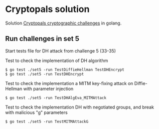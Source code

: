 # Cryptopals solution

Solution [Cryptopals cryptographic challenges](https://cryptopals.com/) in golang.

## Run challenges in set 5 

Start tests file for DH attack from challenge 5 (33-35)

Test to check the implementation of DH algorithm
```
$ go test ./set5 -run TestDiffieHellman TestDHEncrypt
$ go test ./set5 -run TestDHEncrypt
```

Test to check the implementation a MITM key-fixing attack on Diffie-Hellman with parameter injection
```
$ go test ./set5 -run TestDHAlgEva_MITMAttack
```

Test to check the implementation DH with negotiated groups, and break with malicious "g" parameters

```
$ go test ./set5 -run TestMITMAttackG
```